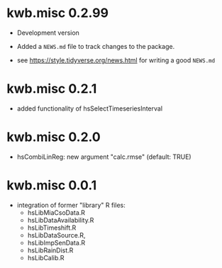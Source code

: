 # kwb.misc 0.2.99

* Development version

* Added a `NEWS.md` file to track changes to the package.

* see https://style.tidyverse.org/news.html for writing a good `NEWS.md`

# kwb.misc 0.2.1

* added functionality of hsSelectTimeseriesInterval

# kwb.misc 0.2.0

* hsCombiLinReg: new argument "calc.rmse" (default: TRUE)

# kwb.misc 0.0.1

* integration of former "library" R files:
  - hsLibMiaCsoData.R
  - hsLibDataAvailability.R
  - hsLibTimeshift.R
  - hsLibDataSource.R,
  - hsLibImpSenData.R
  - hsLibRainDist.R
  - hsLibCalib.R

